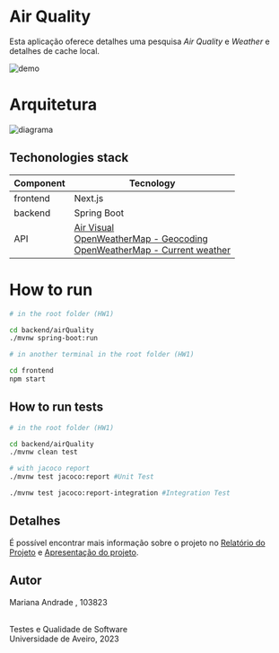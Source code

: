 # Air Quality
Esta aplicação oferece detalhes uma pesquisa  _Air Quality_ e _Weather_ e detalhes de cache local.

<!-- COLOCAR DEMO OR GIf E link the video -->
![demo]()

# Arquitetura 
![diagrama](https://media.discordapp.net/attachments/801404922272546816/1095011613989417151/mariana.png) 

## Techonologies stack 
Component | Tecnology
--- | ---
frontend | Next.js
backend | Spring Boot
API | [Air Visual](https://api-docs.iqair.com/?version=latest) <br> [OpenWeatherMap - Geocoding](https://openweathermap.org/api/geocoding-api) <br>[OpenWeatherMap - Current weather ](https://openweathermap.org/current)


# How to run

```bash 
# in the root folder (HW1)

cd backend/airQuality
./mvnw spring-boot:run

# in another terminal in the root folder (HW1)

cd frontend
npm start 
```
## How to run tests
```bash
# in the root folder (HW1)

cd backend/airQuality
./mvnw clean test

# with jacoco report
./mvnw test jacoco:report #Unit Test

./mvnw test jacoco:report-integration #Integration Test
```

## Detalhes
É possível encontrar mais informação sobre o projeto no [Relatório do Projeto]() e [Apresentação do projeto]().

## Autor
Mariana Andrade , 103823

<br>
Testes e Qualidade de Software<br>
Universidade de Aveiro, 2023
